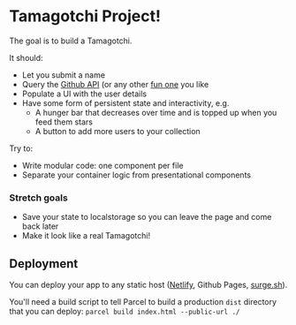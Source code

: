 # Tamagotchi Project!

The goal is to build a Tamagotchi.

It should:

* Let you submit a name
* Query the [Github API](https://developer.github.com/v3/) (or any other [fun one](https://www.potterapi.com/) you like
* Populate a UI with the user details
* Have some form of persistent state and interactivity, e.g.
  * A hunger bar that decreases over time and is topped up when you feed them stars
  * A button to add more users to your collection

Try to:

* Write modular code: one component per file
* Separate your container logic from presentational components

### Stretch goals

* Save your state to localstorage so you can leave the page and come back later
* Make it look like a real Tamagotchi!

## Deployment

You can deploy your app to any static host ([Netlify](https://netlify.com), Github Pages, [surge.sh](https://surge.sh)).

You'll need a build script to tell Parcel to build a production `dist` directory that you can deploy: `parcel build index.html --public-url ./`
